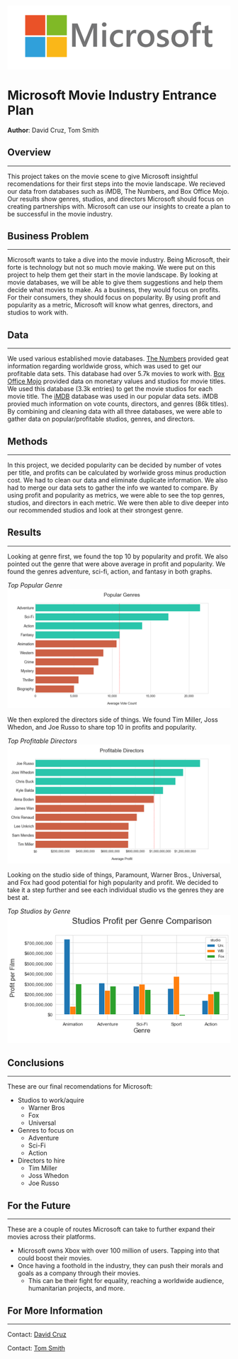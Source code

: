 ![Microsoft Logo](photos/microsoftLogo.png)
# Microsoft Movie Industry Entrance Plan

**Author**: David Cruz, Tom Smith

## Overview
---
This project takes on the movie scene to give Microsoft insightful recomendations for their first steps into the movie landscape. We recieved our data from databases such as iMDB, The Numbers, and Box Office Mojo. Our results show genres, studios, and directors Microsoft should focus on creating partnerships with. Microsoft can use our insights to create a plan to be successful in the movie industry.

## Business Problem
---
Microsoft wants to take a dive into the movie industry. Being Microsoft, their forte is technology but not so much movie making. We were put on this project to help them get their start in the movie landscape. By looking at movie databases, we will be able to give them suggestions and help them decide what movies to make. As a business, they would focus on profits. For their consumers, they should focus on popularity. By using profit and popularity as a metric, Microsoft will know what genres, directors, and studios to work with.

## Data
---
We used various established movie databases. [The Numbers](https://www.the-numbers.com/about) provided geat information regarding worldwide gross, which was used to get our profitable data sets. This database had over 5.7k movies to work with. [Box Office Mojo](https://help.imdb.com/article/imdbpro/industry-research/box-office-mojo-by-imdbpro-faq/GCWTV4MQKGWRAUAP?ref_=mojo_ftr_help#) provided data on monetary values and studios for movie titles. We used this database (3.3k entries) to get the movie studios for each movie title. The [iMDB](https://help.imdb.com/article/imdb/general-information/what-is-imdb/G836CY29Z4SGNMK5?ref_=__seemr#) database was used in our popular data sets. iMDB provied much information on vote counts, directors, and genres (86k titles). By combining and cleaning data with all three databases, we were able to gather data on popular/profitable studios, genres, and directors.

## Methods
---
In this project, we decided popularity can be decided by number of votes per title, and profits can be calculated by worlwide gross minus production cost. We had to clean our data and eliminate duplicate information. We also had to merge our data sets to gather the info we wanted to compare. By using profit and popularity as metrics, we were able to see the top genres, studios, and directors in each metric. We were then able to dive deeper into our recommended studios and look at their strongest genre. 

## Results
---
Looking at genre first, we found the top 10 by popularity and profit. We also pointed out the genre that were above average in profit and popularity. We found the genres adventure, sci-fi, action, and fantasy in both graphs. 

*Top Popular Genre*
![Popular Genre](photos/popGen.png)

We then explored the directors side of things. We found Tim Miller, Joss Whedon, and Joe Russo to share top 10 in profits and popularity.

*Top Profitable Directors*
![Profit Directors](photos/proDir.png)

Looking on the studio side of things, Paramount, Warner Bros., Universal, and Fox had good potential for high popularity and profit. We decided to take it a step further and see each individual studio vs the  genres they are best at. 

*Top Studios by Genre*
![Top Studios](photos/threeStudio3.png)

## Conclusions
---
These are our final recomendations for Microsoft:
- Studios to work/aquire
    - Warner Bros
    - Fox
    - Universal
- Genres to focus on
    - Adventure
    - Sci-Fi
    - Action
- Directors to hire
    - Tim Miller
    - Joss Whedon
    - Joe Russo

## For the Future
---
These are a couple of routes Microsoft can take to further expand their movies across their platforms.
- Microsoft owns Xbox with over 100 million of users. Tapping into that could boost their movies.
- Once having a foothold in the industry, they can push their morals and goals as a company through their movies.
    - This can be their fight for equality, reaching a worldwide audience, humanitarian projects, and more.

## For More Information
---
Contact: [David Cruz](mailto:dcruzven20@gmail.com)

Contact: [Tom Smith](mailto:itombsmith@gmail.com)

